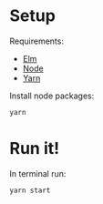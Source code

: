 # Setup
Requirements:

- [Elm](http://elm-lang.org/install)
- [Node](https://nodejs.org/en/download/)
- [Yarn](https://yarnpkg.com/)

Install node packages:

```
yarn
```

# Run it!

In terminal run:

```
yarn start
```
